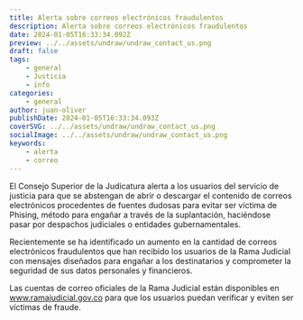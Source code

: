 ```yaml
---
title: Alerta sobre correos electrónicos fraudulentos
description: Alerta sobre correos electrónicos fraudulentos
date: 2024-01-05T16:33:34.092Z
preview: ../../assets/undraw/undraw_contact_us.png
draft: false
tags:
    - general
    - Justicia
    - info
categories:
    - general
author: juan-oliver
publishDate: 2024-01-05T16:33:34.093Z
coverSVG: ../../assets/undraw/undraw_contact_us.png
socialImage: ../../assets/undraw/undraw_contact_us.png
keywords:
    - alerta
    - correo
---
```

El Consejo Superior de la Judicatura alerta a los usuarios del servicio de justicia para que se abstengan de abrir o descargar el contenido de correos electrónicos procedentes de fuentes dudosas para evitar ser víctima de Phising, método para engañar a través de la suplantación, haciéndose pasar por despachos judiciales o entidades gubernamentales.

Recientemente se ha identificado un aumento en la cantidad de correos electrónicos fraudulentos que han recibido los usuarios de la Rama Judicial con mensajes diseñados para engañar a los destinatarios y comprometer la seguridad de sus datos personales y financieros.

Las cuentas de correo oficiales de la Rama Judicial están disponibles en www.ramajudicial.gov.co para que los usuarios puedan verificar y eviten ser víctimas de fraude.